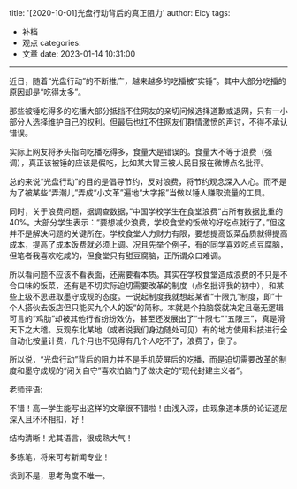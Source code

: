 title: '[2020-10-01]光盘行动背后的真正阻力'
author: Eicy
tags:
  - 补档
  - 观点
categories:
  - 文章
date: 2023-01-14 10:31:00
---
   近日，随着“光盘行动”的不断推广，越来越多的吃播被“实锤”。其中大部分吃播的原因却是“吃得太多”。

   那些被锤吃得多的吃播大部分抵挡不住网友的亲切问候选择道歉或退网，只有一小部分人选择维护自己的权利。但最后也扛不住网友们群情激愤的声讨，不得不承认错误。

   实际上网友将矛头指向吃播吃得多，食量大是错误的。食量大不等于浪费（强调），真正该被锤的应该是假吃，比如某大胃王被人民日报在微博点名批评。

   总的来说“光盘行动”的目的是倡导节约，反对浪费，将节约观念深入人心。而不是为了被某些“弄潮儿”弄成“小文革”遍地“大字报”当做以锤人赚取流量的工具。

   同时，关于浪费问题，据调查数据，”中国学校学生在食堂浪费“占所有数据比重的40%。大部分学生表示：“要想减少浪费，学校食堂的饭做的好吃点就行了。”但这并不是解决问题的关键所在。学校食堂人力财力有限，要想提高饭菜品质就得提高成本，提高了成本饭费就必须上调。况且先举个例子，有的同学喜欢吃点豆腐脑，但笔者我喜欢吃咸的，但食堂只有甜豆腐脑，正所谓众口难调。

   所以看问题不应该不看表面，还需要看本质。其实在学校食堂造成浪费的不只是不合口味的饭菜，还有是不切实际迫切需要改革的制度（点名批评我的初中），和某些上级不思进取墨守成规的态度。一说起制度我就想起某省“十限九”制度，即”十个人搭伙去饭店但只能买九个人的饭“的简称。本就是个拍脑袋就决定且毫无逻辑可言的“鸡肋”却被其他行省纷纷效仿，甚至还发展出了“十限七”“五限三”，真是滑天下之大稽。反观东北某地（或者说我们身边随处可见）有的地方使用科技进行全自动化按量计费，几个月也不见得有几个人吃不了，浪费了，倒了。

   所以说，“光盘行动”背后的阻力并不是手机荧屏后的吃播，而是迫切需要改革的制度和墨守成规的“闭关自守”喜欢拍脑门子做决定的“现代封建主义者”。

老师评语:

   不错！高一学生能写出这样的文章很不错啦！由浅入深，由现象道本质的论证逐层深入且环环相扣，好！

   结构清晰！尤其语言，很成熟大气！

   多练笔，将来可考新闻专业！

   谈到不是，思考角度不唯一。
